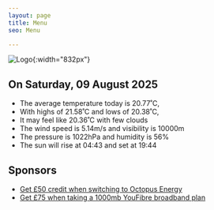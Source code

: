 ```yaml
---
layout: page
title: Menu
seo: Menu

---
```


![Logo](/images/logo.jpg){:width="832px"}

<!-- weather_marker starts -->
## On Saturday, 09 August 2025

- The average temperature today is 20.77˚C,
- With highs of 21.58˚C and lows of 20.38˚C,
- It may feel like 20.36˚C with few clouds
- The wind speed is 5.14m/s and visibility is 10000m
- The pressure is 1022hPa and humidity is 56%
- The sun will rise at 04:43 and set at 19:44

<!-- weather_marker ends -->

## Sponsors

- [Get £50 credit when switching to Octopus Energy](https://bit.ly/3oD1nnS)
- [Get £75 when taking a 1000mb YouFibre broadband plan](https://aklam.io/91zWhU?)
